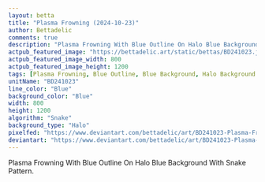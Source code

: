 ```yaml
---
layout: betta
title: "Plasma Frowning (2024-10-23)"
author: Bettadelic
comments: true
description: "Plasma Frowning With Blue Outline On Halo Blue Background With Snake Pattern."
actpub_featured_image: "https://bettadelic.art/static/bettas/BD241023.jpg"
actpub_featured_image_width: 800
actpub_featured_image_height: 1200
tags: [Plasma Frowning, Blue Outline, Blue Background, Halo Background Pattern, Snake Pattern, October 2024]
unitName: "BD241023"
line_color: "Blue"
background_color: "Blue"
width: 800
height: 1200
algorithm: "Snake"
background_type: "Halo"
pixelfed: "https://www.deviantart.com/bettadelic/art/BD241023-Plasma-Frowning-2024-10-23-1113636136"
deviantart: "https://www.deviantart.com/bettadelic/art/BD241023-Plasma-Frowning-2024-10-23-1113636136"
---
```


Plasma Frowning With Blue Outline On Halo Blue Background With Snake Pattern.
